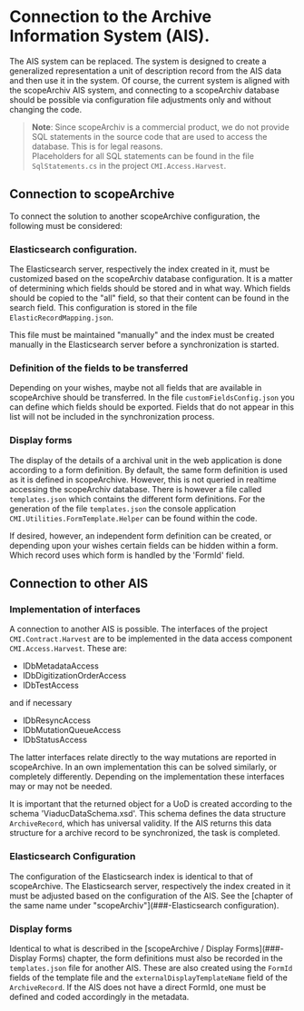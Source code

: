 # Connection to the Archive Information System (AIS).

The AIS system can be replaced. The system is designed to create a generalized representation a unit of description record from the AIS data and then use it in the system. Of course, the current system is aligned with the scopeArchiv AIS system, and connecting to a scopeArchiv database should be possible via configuration file adjustments only and without changing the code.

> **Note**: Since scopeArchiv is a commercial product, we do not provide SQL statements in the source code that are used to access the database. This is for legal reasons. <br/>
Placeholders for all SQL statements can be found in the file `SqlStatements.cs` in the project `CMI.Access.Harvest`.


## Connection to scopeArchive
To connect the solution to another scopeArchive configuration, the following must be considered:

### Elasticsearch configuration.
The Elasticsearch server, respectively the index created in it, must be customized based on the scopeArchiv database configuration. It is a matter of determining which fields should be stored and in what way. Which fields should be copied to the "all" field, so that their content can be found in the search field. This configuration is stored in the file `ElasticRecordMapping.json`. 

This file must be maintained "manually" and the index must be created manually in the Elasticsearch server before a synchronization is started.

### Definition of the fields to be transferred
Depending on your wishes, maybe not all fields that are available in scopeArchive should be transferred. In the file `customFieldsConfig.json` you can define which fields should be exported. Fields that do not appear in this list will not be included in the synchronization process.

### Display forms
The display of the details of a archival unit in the web application is done according to a form definition. By default, the same form definition is used as it is defined in scopeArchive. However, this is not queried in realtime accessing the scopeArchiv database. There is however a file called `templates.json` which contains the different form definitions. For the generation of the file `templates.json` the console application `CMI.Utilities.FormTemplate.Helper` can be found within the code.

If desired, however, an independent form definition can be created, or depending upon your wishes certain fields can be hidden within a form. Which record uses which form is handled by the 'FormId' field. 


## Connection to other AIS

### Implementation of interfaces
A connection to another AIS is possible. The interfaces of the project `CMI.Contract.Harvest` are to be implemented in the data access component `CMI.Access.Harvest`. These are:
* IDbMetadataAccess
* IDbDigitizationOrderAccess
* IDbTestAccess

and if necessary

* IDbResyncAccess
* IDbMutationQueueAccess
* IDbStatusAccess

The latter interfaces relate directly to the way mutations are reported in scopeArchive. In an own implementation this can be solved similarly, or completely differently. Depending on the implementation these interfaces may or may not be needed.

It is important that the returned object for a UoD is created according to the schema 'ViaducDataSchema.xsd'. This schema defines the data structure `ArchiveRecord`, which has universal validity. If the AIS returns this data structure for a archive record to be synchronized, the task is completed.

### Elasticsearch Configuration
The configuration of the Elasticsearch index is identical to that of scopeArchive.
The Elasticsearch server, respectively the index created in it must be adjusted based on the configuration of the AIS. 
See the [chapter of the same name under "scopeArchiv"](###-Elasticsearch configuration).

### Display forms
Identical to what is described in the [scopeArchive / Display Forms](###-Display Forms) chapter, the form definitions must also be recorded in the `templates.json` file for another AIS. These are also created using the `FormId` fields of the template file and the `externalDisplayTemplateName` field of the `ArchiveRecord`.
If the AIS does not have a direct FormId, one must be defined and coded accordingly in the metadata.


